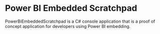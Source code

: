 # Power BI Embedded Scratchpad
PowerBiEmbeddedScratchpad is a C# console application that is a proof of concept application for developers using Power BI embedding.
